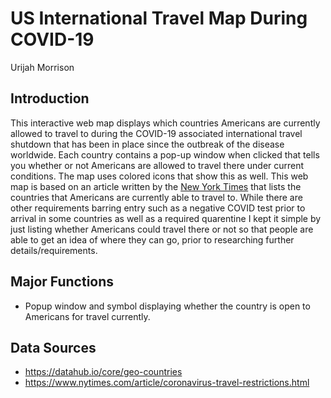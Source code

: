 # US International Travel Map During COVID-19
Urijah Morrison

## Introduction
This interactive web map displays which countries Americans are currently allowed to travel to during the COVID-19 associated international travel shutdown that has been in place since the outbreak of the disease worldwide. Each country contains a pop-up window when clicked that tells you whether or not Americans are allowed to travel there under current conditions. The map uses colored icons that show this as well. This web map is based on an article written by the [New York Times](https://www.nytimes.com/article/coronavirus-travel-restrictions.html) that lists the countries that Americans are currently able to travel to. While there are other requirements barring entry such as a negative COVID test prior to arrival in some countries as well as a required quarentine I kept it simple by just listing whether Americans could travel there or not so that people are able to get an idea of where they can go, prior to researching further details/requirements.  

## Major Functions
* Popup window and symbol displaying whether the country is open to Americans for travel currently. 

## Data Sources
* <https://datahub.io/core/geo-countries>
* <https://www.nytimes.com/article/coronavirus-travel-restrictions.html>
